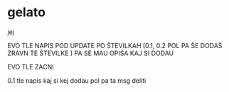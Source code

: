 # gelato
jej
  
  EVO TLE NAPIS POD UPDATE PO ŠTEVILKAH (0.1, 0.2 POL PA ŠE DODAŠ ZRAVN TE ŠTEVILKE <BETA>)
  PA SE MAU OPISA KAJ SI DODAU
  
  
  EVO TLE ZACNI
  
  
  0.1 <BETA>
  tle napis kaj si kej dodau pol pa ta msg deliti
